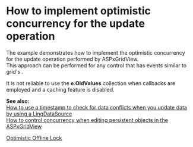 # How to implement optimistic concurrency for the update operation


<p>The example demonstrates how to implement the optimistic concurrency for the update operation performed by ASPxGridView.<br />
This approach can be performed for any control that has events similar to grid's .</p><p>It is not reliable to use the <strong>e.OldValues</strong> collection when callbacks are employed and a caching feature is disabled.</p><p><strong>See also:</strong><br />
<a href="https://www.devexpress.com/Support/Center/p/E2168">How to use a timestamp to check for data conflicts when you update data by using a LinqDataSource</a><br />
<a href="https://www.devexpress.com/Support/Center/p/E2384">How to control concurrency when editing persistent objects in the ASPxGridView</a></p><p><a href="http://martinfowler.com/eaaCatalog/optimisticOfflineLock.html"><u>Optimistic Offline Lock</u></a></p>

<br/>


